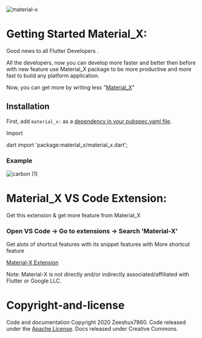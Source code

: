  

![material-x](https://user-images.githubusercontent.com/45489310/84867226-7143ae80-b098-11ea-93f4-a817e5c49dca.png)

# Getting Started Material_X:

Good news to all Flutter Developers .

All the developers,  now you can develop  more  faster and better then before with new feature use Material_X package to be more productive and more fast to build  any platform application.

Now, you can get more by writing less "[Material_X](https://pub.dev/packages/material_x)"

## Installation

First, add `material_x:` as a [dependency in your pubspec.yaml file](https://pub.dev/packages/material_x).

Import

dart
import 'package:material_x/material_x.dart';

### Example

![carbon (1)](https://user-images.githubusercontent.com/45489310/85004884-ad990c80-b175-11ea-906f-090287357002.png)


# Material_X VS Code Extension:

Get this extension & get more feature from Material_X

### Open VS Code -> Go to extensions -> Search 'Material-X'

Get alots of shortcut features with its snippet features
with More shortcut feature 

[Material-X Extension](https://pub.dev/packages/material_x)

Note: Material-X is not directly and/or indirectly associated/affiliated with Flutter or Google LLC. 

# Copyright-and-license 

Code and documentation Copyright 2020 Zeeshux7860. Code released under the [Apache License](https://creativecommons.org/licenses/by/3.0/). Docs released under Creative Commons.